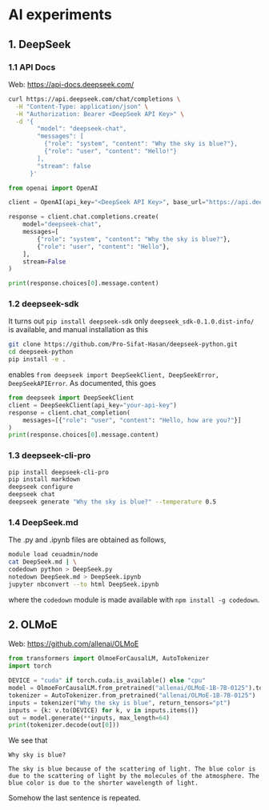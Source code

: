# AI experiments

## 1. DeepSeek

### 1.1 API Docs

Web: <https://api-docs.deepseek.com/>

```bash
curl https://api.deepseek.com/chat/completions \
  -H "Content-Type: application/json" \
  -H "Authorization: Bearer <DeepSeek API Key>" \
  -d '{
        "model": "deepseek-chat",
        "messages": [
          {"role": "system", "content": "Why the sky is blue?"},
          {"role": "user", "content": "Hello!"}
        ],
        "stream": false
      }'
```

```python
from openai import OpenAI

client = OpenAI(api_key="<DeepSeek API Key>", base_url="https://api.deepseek.com")

response = client.chat.completions.create(
    model="deepseek-chat",
    messages=[
        {"role": "system", "content": "Why the sky is blue?"},
        {"role": "user", "content": "Hello"},
    ],
    stream=False
)

print(response.choices[0].message.content)
```

### 1.2 deepseek-sdk

It turns out `pip install deepseek-sdk` only `deepseek_sdk-0.1.0.dist-info/` is available, and manual installation as this

```bash
git clone https://github.com/Pro-Sifat-Hasan/deepseek-python.git
cd deepseek-python
pip install -e .
```

enables `from deepseek import DeepSeekClient, DeepSeekError, DeepSeekAPIError`. As documented, this goes

```python
from deepseek import DeepSeekClient
client = DeepSeekClient(api_key="your-api-key")
response = client.chat_completion(
    messages=[{"role": "user", "content": "Hello, how are you?"}]
)
print(response.choices[0].message.content)
```

### 1.3 deepseek-cli-pro

```bash
pip install deepseek-cli-pro
pip install markdown
deepseek configure
deepseek chat
deepseek generate "Why the sky is blue?" --temperature 0.5
```

### 1.4 DeepSeek.md

The .py and .ipynb files are obtained as follows,

```bash
module load ceuadmin/node
cat DeepSeek.md | \
codedown python > DeepSeek.py
notedown DeepSeek.md > DeepSeek.ipynb
jupyter nbconvert --to html DeepSeek.ipynb
```

where the `codedown` module is made available with `npm install -g codedown`.

## 2. OLMoE

Web: <https://github.com/allenai/OLMoE>

```python
from transformers import OlmoeForCausalLM, AutoTokenizer
import torch

DEVICE = "cuda" if torch.cuda.is_available() else "cpu"
model = OlmoeForCausalLM.from_pretrained("allenai/OLMoE-1B-7B-0125").to(DEVICE)
tokenizer = AutoTokenizer.from_pretrained("allenai/OLMoE-1B-7B-0125")
inputs = tokenizer("Why the sky is blue", return_tensors="pt")
inputs = {k: v.to(DEVICE) for k, v in inputs.items()}
out = model.generate(**inputs, max_length=64)
print(tokenizer.decode(out[0]))
```

We see that

```
Why sky is blue?

The sky is blue because of the scattering of light. The blue color is due to the scattering of light by the molecules of the atmosphere. The blue color is due to the shorter wavelength of light.
```

Somehow the last sentence is repeated.
